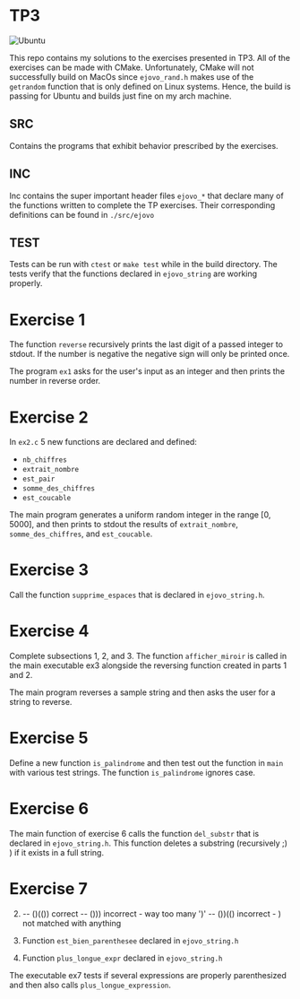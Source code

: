 # TP3
![Ubuntu](https://github.com/ejovo13/informatique-TP3/actions/workflows/Ubuntu.yml/badge.svg)

This repo contains my solutions to the exercises presented in TP3. All of the exercises can be made with CMake. Unfortunately, CMake will not successfully build on MacOs since `ejovo_rand.h` makes use of the `getrandom` function that is only defined on Linux systems. Hence, the build is passing for Ubuntu and builds just fine on my arch machine.

## SRC

Contains the programs that exhibit behavior prescribed by the exercises.

## INC

Inc contains the super important header files `ejovo_*` that declare many of the functions written to complete the TP exercises. Their corresponding definitions can be found in `./src/ejovo`

## TEST

Tests can be run with `ctest` or `make test` while in the build directory. The tests verify that the functions declared in `ejovo_string` are working properly.

# Exercise 1
The function `reverse` recursively prints the last digit of a passed integer to stdout. If the number is negative the negative sign will only be printed once.

The program `ex1` asks for the user's input as an integer and then prints the number in reverse order.

# Exercise 2
In `ex2.c` 5 new functions are declared and defined:
- `nb_chiffres`
- `extrait_nombre`
- `est_pair`
- `somme_des_chiffres`
- `est_coucable`

The main program generates a uniform random integer in the range [0, 5000], and then prints to stdout the results of
`extrait_nombre`, `somme_des_chiffres`, and `est_coucable`.

# Exercise 3
Call the function `supprime_espaces` that is declared in `ejovo_string.h`.

# Exercise 4
Complete subsections 1, 2, and 3. The function `afficher_miroir` is called in the main executable ex3
alongside the reversing function created in parts 1 and 2.

The main program reverses a sample string and then asks the user for a string to reverse.

# Exercise 5
Define a new function `is_palindrome` and then test out the function in `main` with various test strings. The function `is_palindrome` ignores case.

# Exercise 6
The main function of exercise 6 calls the function `del_substr` that is declared in `ejovo_string.h`. This function deletes a substring (recursively ;) ) if it exists in a full string.

# Exercise 7
2. -- ()(()) correct
   -- ()))   incorrect - way too many ')'
   -- ())(() incorrect - ) not matched with anything

3. Function `est_bien_parenthesee` declared in `ejovo_string.h`
4. Function `plus_longue_expr` declared in `ejovo_string.h`

The executable ex7 tests if several expressions are properly parenthesized and then also calls `plus_longue_expression`.